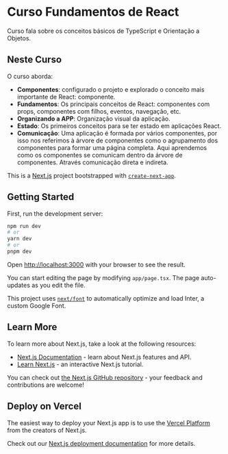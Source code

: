 # Curso Fundamentos de React

Curso fala sobre os conceitos básicos de TypeScript e Orientação a Objetos.

## Neste Curso

O curso aborda:

- **Componentes**: configurado o projeto e explorado o conceito mais importante de React: componente.
- **Fundamentos**: Os principais conceitos de React: componentes com props, componentes com filhos, eventos, navegação, etc.
- **Organizando a APP**: Organização visual da aplicação.
- **Estado**: Os primeiros conceitos para se ter estado em aplicações React.
- **Comunicação**: Uma aplicação é formada por vários componentes, por isso nos referimos à árvore de componentes como o agrupamento dos componentes para formar uma página completa. Aqui aprendemos como os componentes se comunicam dentro da árvore de componentes. Através comunicação direta e indireta.

This is a [Next.js](https://nextjs.org/) project bootstrapped with [`create-next-app`](https://github.com/vercel/next.js/tree/canary/packages/create-next-app).

## Getting Started

First, run the development server:

```bash
npm run dev
# or
yarn dev
# or
pnpm dev
```

Open [http://localhost:3000](http://localhost:3000) with your browser to see the result.

You can start editing the page by modifying `app/page.tsx`. The page auto-updates as you edit the file.

This project uses [`next/font`](https://nextjs.org/docs/basic-features/font-optimization) to automatically optimize and load Inter, a custom Google Font.

## Learn More

To learn more about Next.js, take a look at the following resources:

- [Next.js Documentation](https://nextjs.org/docs) - learn about Next.js features and API.
- [Learn Next.js](https://nextjs.org/learn) - an interactive Next.js tutorial.

You can check out [the Next.js GitHub repository](https://github.com/vercel/next.js/) - your feedback and contributions are welcome!

## Deploy on Vercel

The easiest way to deploy your Next.js app is to use the [Vercel Platform](https://vercel.com/new?utm_medium=default-template&filter=next.js&utm_source=create-next-app&utm_campaign=create-next-app-readme) from the creators of Next.js.

Check out our [Next.js deployment documentation](https://nextjs.org/docs/deployment) for more details.
